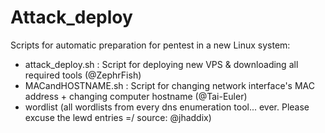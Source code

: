 # Attack_deploy
Scripts for automatic preparation for pentest in a new Linux system:

- attack_deploy.sh :  Script for deploying new VPS & downloading all required tools (@ZephrFish)
- MACandHOSTNAME.sh  :  Script for changing network interface's MAC address + changing computer hostname (@Tai-Euler)
- wordlist (all wordlists from every dns enumeration tool... ever. Please excuse the lewd entries =/ source: @jhaddix)
